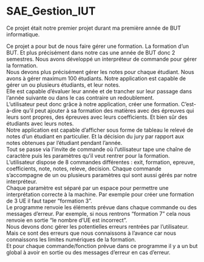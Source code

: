 # SAE_Gestion_IUT

Ce projet était notre premier projet durant ma première année de BUT informatique.

Ce projet a pour but de nous faire gérer une formation. La formation d’un BUT. Et plus précisément dans notre cas une année de BUT donc 2 semestres. Nous avons développé un interpréteur de commande pour gérer la formation.  
Nous devons plus précisément gérer les notes pour chaque étudiant. Nous avons à gérer maximum 100 étudiants. Notre application est capable de gérer un ou plusieurs étudiants, et leur notes.  
Elle est capable d’évaluer leur année et de trancher sur leur passage dans l’année suivante  ou dans le cas contraire un redoublement.  
L’utilisateur peut donc grâce à notre application, créer une formation. C’est-à-dire qu’il peut ajouter à sa formation des matières avec des épreuves qui leurs sont propres, des épreuves avec leurs coefficients. Et bien sûr des étudiants avec leurs notes.  
Notre application est capable d’afficher sous forme de tableau le relevé de notes d’un étudiant en particulier. Et la décision du jury par rapport aux notes obtenues par l’étudiant pendant l’année.  
Tout se passe via l'invite de commande où l’utilisateur tape une chaîne de caractère puis les paramètres qu'il veut rentrer pour la formation. L’utilisateur dispose de 8 commandes différentes : exit, formation, epreuve, coefficients, note, notes, releve, decision. Chaque commande s’accompagne de un ou plusieurs paramètres qui sont aussi gérés par notre interpréteur.  
Chaque paramètre est séparé par un espace pour permettre une interprétation correcte à la machine. Par exemple pour créer une formation de 3 UE il faut taper “formation 3”.  
Le programme renvoie les éléments prévue dans chaque commande ou des messages d’erreur. Par exemple, si nous rentrons “formation 7” cela nous renvoie en sortie “le nombre d’UE est incorrect”.  
Nous devons donc gérer les potentielles erreurs rentrées par l’utilisateur. Mais ce sont des erreurs que nous connaissons à l’avance car nous connaissons les limites numériques de la formation.  
Et pour chaque commande/fonction prévue dans ce programme il y a un but global à avoir en sortie ou des messages d’erreur en cas d’erreur.  
